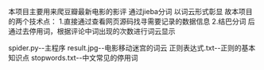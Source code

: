 本项目主要用来爬豆瓣最新电影的影评 通过jieba分词 以词云形式彰显
故本项目的两个技术点：
1.直接通过查看网页源码找寻需要记录的数据信息
2.结巴分词 后通过去停用词，根据评论中词出现的次数进行词云显示

spider.py--主程序
result.jpg--电影移动迷宫的词云
正则表达式.txt--正则的基本知识点
stopwords.txt--中文常见的停用词
